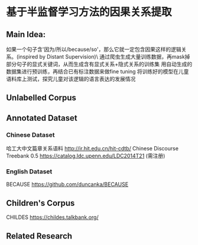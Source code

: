 # 基于半监督学习方法的因果关系提取

## Main Idea:
如果一个句子含'因为/所以/because/so'，那么它就一定包含因果这样的逻辑关系。(inspired by Distant Supervision)\\
通过爬虫生成大量训练数据，再mask掉部分句子的显式关键词，从而生成含有显式关系+隐式关系的训练集
用自动生成的数据集进行预训练，再结合已有标注数据来做fine tuning
将训练好的模型在儿童语料库上测试，探究儿童对该逻辑的语言表达的发展情况

## Unlabelled Corpus


## Annotated Dataset
### Chinese Dataset
哈工大中文篇章关系语料 http://ir.hit.edu.cn/hit-cdtb/
Chinese Discourse Treebank 0.5 https://catalog.ldc.upenn.edu/LDC2014T21 (需注册)

### English Dataset
BECAUSE https://github.com/duncanka/BECAUSE

## Children's Corpus
CHILDES https://childes.talkbank.org/

## Related Research
